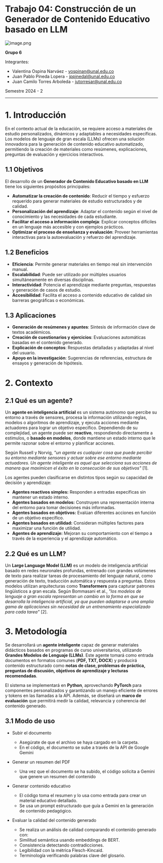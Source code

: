 # **Trabajo 04: Construcción de un Generador de Contenido Educativo basado en LLM**

![image.png](https://github.com/user-attachments/assets/d6d3b96a-bdd2-4004-bf9a-0fc03303a87c)


**Grupo 6**

Integrantes:

- Valentina Ospina Narváez - [vospinan@unal.edu.co](mailto:vospinan@unal.edu.co)
- Juan Pablo Pineda Lopera - [jppinedal@unal.edu.co](mailto:jppinedal@unal.edu.co)
- Juan Camilo Torres Arboleda - [jutorresar@unal.edu.co](mailto:jutorresar@unal.edu.co)

Semestre 2024 - 2

---

# 1. Introducción

En el contexto actual de la educación, se requiere acceso a materiales de estudio personalizados, dinámicos y adaptables a  necesidades específicas. Los modelos de lenguaje de gran escala (LLMs) ofrecen una solución innovadora para la generación de contenido educativo automatizado, permitiendo la creación de materiales como resúmenes, explicaciones, preguntas de evaluación y ejercicios interactivos.

## **1.1 Objetivos**

El desarrollo de un **Generador de Contenido Educativo basado en LLM** tiene los siguientes propósitos principales:

- **Automatizar la creación de contenido**: Reducir el tiempo y esfuerzo requerido para generar materiales de estudio estructurados y de calidad.
- **Personalización del aprendizaje**: Adaptar el contenido según el nivel de conocimiento y las necesidades de cada estudiante.
- **Facilitar el acceso a información compleja**: Explicar conceptos difíciles en un lenguaje más accesible y con ejemplos prácticos.
- **Optimizar el proceso de enseñanza y evaluación**: Proveer herramientas interactivas para la autoevaluación y refuerzo del aprendizaje.

## **1.2 Beneficios**

- **Eficiencia**: Permite generar materiales en tiempo real sin intervención manual.
- **Escalabilidad**: Puede ser utilizado por múltiples usuarios simultáneamente en diversas disciplinas.
- **Interactividad**: Potencia el aprendizaje mediante preguntas, respuestas y generación de casos de estudio.
- **Accesibilidad**: Facilita el acceso a contenido educativo de calidad sin barreras geográficas o económicas.

## **1.3 Aplicaciones**

- **Generación de resúmenes y apuntes**: Síntesis de información clave de textos académicos.
- **Creación de cuestionarios y ejercicios**: Evaluaciones automáticas basadas en el contenido generado.
- **Explicación de conceptos**: Respuestas detalladas y adaptadas al nivel del usuario.
- **Apoyo en la investigación**: Sugerencias de referencias, estructura de ensayos y generación de hipótesis.

# 2. Contexto

## **2.1 Qué es un agente?**

Un **agente en inteligencia artificial** es un sistema autónomo que percibe su entorno a través de sensores, procesa la información utilizando reglas, modelos o algoritmos de aprendizaje, y ejecuta acciones mediante actuadores para lograr un objetivo específico. Dependiendo de su complejidad, un agente puede ser **reactivo**, respondiendo directamente a estímulos, o **basado en modelos**, donde mantiene un estado interno que le permite razonar sobre el entorno y planificar acciones.

Según Russell y Norvig, *"un agente es cualquier cosa que puede percibir su entorno mediante sensores y actuar sobre ese entorno mediante actuadores. Un agente inteligente es aquel que selecciona sus acciones de manera que maximicen el éxito en la consecución de sus objetivos"* [1].

Los agentes pueden clasificarse en distintos tipos según su capacidad de decisión y aprendizaje:

- **Agentes reactivos simples:** Responden a entradas específicas sin mantener un estado interno.
- **Agentes basados en modelos:** Construyen una representación interna del entorno para tomar decisiones más informadas.
- **Agentes basados en objetivos:** Evalúan diferentes acciones en función de un objetivo específico.
- **Agentes basados en utilidad:** Consideran múltiples factores para maximizar una función de utilidad.
- **Agentes de aprendizaje:** Mejoran su comportamiento con el tiempo a través de la experiencia y el aprendizaje automático.

## **2.2 Qué es un LLM?**

Un **Large Language Model (LLM)** es un modelo de inteligencia artificial basado en redes neuronales profundas, entrenado con grandes volúmenes de texto para realizar tareas de procesamiento del lenguaje natural, como generación de texto, traducción automática y respuesta a preguntas. Estos modelos utilizan arquitecturas como **Transformers** para capturar patrones lingüísticos a gran escala. Según Bommasani et al., *"los modelos de lenguaje a gran escala representan un cambio en la forma en que se desarrolla la inteligencia artificial, ya que pueden adaptarse a una amplia gama de aplicaciones sin necesidad de un entrenamiento especializado para cada tarea"* [2].

# 3. Metodología

Se desarrollará un **agente inteligente** capaz de generar materiales didácticos basados en programas de curso universitarios, utilizando **Grandes Modelos de Lenguaje (LLMs)**. Este agente tomará como entrada documentos en formatos comunes (**PDF, TXT, DOCX**) y producirá contenido estructurado como **notas de clase, problemas de práctica, preguntas de discusión, objetivos de aprendizaje y lecturas recomendadas**.

El sistema se implementará en **Python**, aprovechando **PyTorch** para componentes personalizados y garantizando un manejo eficiente de errores y tokens en las llamadas a la API. Además, se diseñará un **marco de evaluación** que permitirá medir la calidad, relevancia y coherencia del contenido generado.

## **3.1 Modo de uso**
- Subir el documento
   - Asegúrate de que el archivo se haya cargado en la carpeta.
   - En el código, el documento se sube a través de la API de Google Gemini
- Generar un resumen del PDF
   - Una vez que el documento se ha subido, el código solicita a Gemini que genere un resumen del contenido
     
- Generar contenido educativo
  - El código toma el resumen y lo usa como entrada para crear un material educativo detallado.
  - Se usa un prompt estructurado que guía a Gemini en la generación de contenido pedagógico.

- Evaluar la calidad del contenido generado
  - Se realiza un análisis de calidad comparando el contenido generado con:
  - Similitud semántica usando embeddings de BERT.
  - Consistencia detectando contradicciones.
  - Legibilidad con la métrica Flesch-Kincaid.
  - Terminología verificando palabras clave del glosario.
